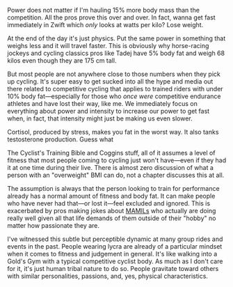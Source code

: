 Power does not matter if I'm hauling 15% more body mass than the competition. All the pros prove this over and over. In fact, wanna get fast immediately in Zwift which *only* looks at watts per kilo? Lose weight.

At the end of the day it's just physics. Put the same power in something that weighs less and it will travel faster. This is obviously why horse-racing jockeys and cycling classics pros like Tadej have 5% body fat and weigh 68 kilos even though they are 175 cm tall. 

But most people are not anywhere close to those numbers when they pick up cycling. It's super easy to get sucked into all the hype and media out there related to competitive cycling that applies to trained riders with under 10% body fat—especially for those who *once were* competitive endurance athletes and have lost their way, like me. We immediately focus on everything about power and intensity to increase our power to get fast when, in fact, that intensity might just be making us even slower.

Cortisol, produced by stress, makes you fat in the worst way. It also tanks testosterone production. Guess what 





The Cyclist's Training Bible and Coggins stuff, all of it assumes a level of fitness that most people coming to cycling just won't have—even if they had it at one time during their live. There is almost zero discussion of what a person with an "overweight" BMI can do, not a chapter discusses this at all. 

The assumption is always that the person looking to train for performance already has a normal amount of fitness and body fat. It can make people who have never had that—or lost it—feel excluded and ignored. This is exacerbated by pros making jokes about [MAMILs](MAMIL%20-%20Middle-Age%20Men%20In%20Lycra.md) who actually are doing really well given all that life demands of them outside of their "hobby" no matter how passionate they are.

I've witnessed this subtle but perceptible dynamic at many group rides and events in the past. People wearing lycra are already of a particular mindset when it comes to fitness and judgement in general. It's like walking into a Gold's Gym with a typical competitive cyclist body. As much as I don't care for it, it's just human tribal nature to do so. People gravitate toward others with similar personalities, passions, and, yes, physical characteristics.